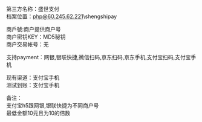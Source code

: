 ﻿第三方名称：盛世支付  
档案位置：php@60.245.62.221\shengshipay  
  
商戶號:商户提供商户号  
商户密钥KEY：MD5秘钥  
商户交易帐号：无  
  
支持payment：网银,银联快捷,微信扫码,京东扫码,京东手机,支付宝扫码,支付宝手机  
  
现有渠道：支付宝手机  
测试到账：支付宝手机  
  
备注：  
支付宝h5跟网银,银联快捷为不同商户号  
最低金额10元且为10的倍数  